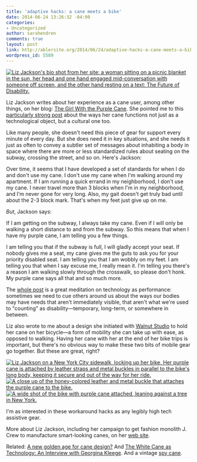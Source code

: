 ```yaml
---
title: 'adaptive hacks: a cane meets a bike'
date: 2014-06-24 13:26:32 -04:00
categories:
- Uncategorized
author: sarahendren
comments: true
layout: post
link: http://ablersite.org/2014/06/24/adaptive-hacks-a-cane-meets-a-bike/
wordpress_id: 5589
---
```


[![Liz Jackson's bio shot from her site: a woman sitting on a picnic blanket in the sun, her head and one hand engaged mid-conversation with someone off screen, and the other hand resting on a text: The Future of Disability.](http://ablersite.files.wordpress.com/2014/06/dsc_0598.jpg)](https://ablersite.files.wordpress.com/2014/06/dsc_0598.jpg)

Liz Jackson writes about her experience as a cane user, among other things, on her blog: [The Girl With the Purple Cane](http://www.thegirlwiththepurplecane.com/). She pointed me to this [particularly strong post](http://www.thegirlwiththepurplecane.com/2013/11/13/what-my-purple-cane-says-to-you/) about the ways her cane functions not just as a technological object, but a cultural one too.

Like many people, she doesn't need this piece of gear for support every minute of every day. But she does need it in key situations, and she needs it just as often to convey a subtler set of messages about inhabiting a body in space where there are more or less standardized rules about seating on the subway, crossing the street, and so on. Here's Jackson:


Over time, it seems that I have developed a set of standards for when I do and don't use my cane. I don't use my cane when I'm walking around my apartment. If I am running a quick errand in my neighborhood, I don't use my cane. I never travel more than 3 blocks when I'm in my neighborhood, and I'm never gone for very long. Also, my gait doesn't get truly bad until about the 2-3 block mark. That's when my feet just give up on me.


_But_, Jackson says:


If I am getting on the subway, I always take my cane. Even if I will only be walking a short distance to and from the subway. So this means that when I have my purple cane, I am telling you a few things.




I am telling you that if the subway is full, I will gladly accept your seat. If nobody gives me a seat, my cane gives me the guts to ask you for your priority disabled seat. I am telling you that I am wobbly on my feet. I am telling you that when I say excuse me, I really mean it. I'm telling you there's a reason I am walking slowly through the crosswalk, so please don't honk. My purple cane says all that and so much more.


The [whole post](http://www.thegirlwiththepurplecane.com/2013/11/13/what-my-purple-cane-says-to-you/) is a great meditation on technology as performance: sometimes we need to cue others around us about the ways our bodies may have needs that aren't immediately visible, that aren't what we're used to "counting" as disability—temporary, long-term, or somewhere in between.

Liz also wrote to me about a design she initiated with [Walnut Studio](http://walnutstudiolo.com/) to hold her cane on her bicycle—a form of mobility she can take up with ease, as opposed to walking. Having her cane with her at the end of her bike trips is important, but there's no obvious way to make these two bits of mobile gear go together. But these are great, right?

[![Liz Jackson on a New York City sidewalk, locking up her bike. Her purple cane is attached by leather straps and metal buckles in parallel to the bike's long body, keeping it secure and out of the way for her ride.](http://ablersite.files.wordpress.com/2014/06/bike-and-me.jpg)](https://ablersite.files.wordpress.com/2014/06/bike-and-me.jpg) [![A close up of the honey-colored leather and metal buckle that attaches the purple cane to the bike.](http://ablersite.files.wordpress.com/2014/06/bike-close-up.jpg)](https://ablersite.files.wordpress.com/2014/06/bike-close-up.jpg) [![A wide shot of the bike with purple cane attached, leaning against a tree in New York.](http://ablersite.files.wordpress.com/2014/06/bike-full.jpg)](https://ablersite.files.wordpress.com/2014/06/bike-full.jpg)

I'm as interested in these workaround hacks as any legibly high tech assistive gear.

More about Liz Jackson, including her campaign to get fashion monolith J. Crew to manufacture smart-looking canes, on her [web site](http://www.thegirlwiththepurplecane.com/).

Related: [A new golden age for cane design?](http://abler.kinja.com/a-new-golden-age-for-cane-design-1474883656) And [The White Cane as Technology: An Interview with Georgina Kleege](http://www.theatlantic.com/technology/archive/2013/11/the-white-cane-as-technology/281167/). And a vintage [spy cane](http://ablersite.org/2013/05/11/cane-camera/).
